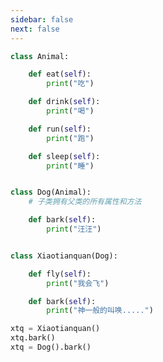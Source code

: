 ```yaml
---
sidebar: false
next: false
---
```

<BlogInfo/>






```python
class Animal:

    def eat(self):
        print("吃")

    def drink(self):
        print("喝")

    def run(self):
        print("跑")

    def sleep(self):
        print("睡")


class Dog(Animal):
    # 子类拥有父类的所有属性和方法

    def bark(self):
        print("汪汪")


class Xiaotianquan(Dog):

    def fly(self):
        print("我会飞")

    def bark(self):
        print("神一般的叫唤.....")

xtq = Xiaotianquan()
xtq.bark()
xtq = Dog().bark()
```






<ActionBox />
        
<style>#top-box {margin-top:0.5rem!important;}</style>